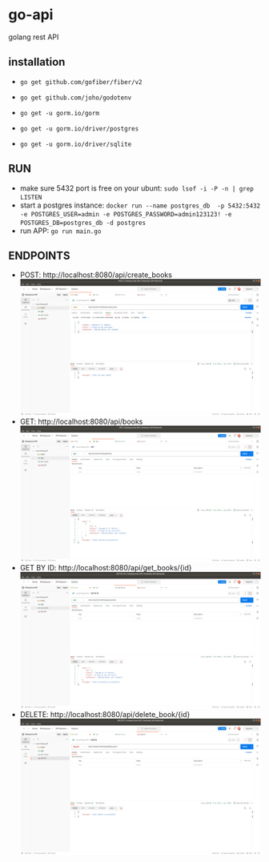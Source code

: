 # go-api
golang rest API

## installation

- `go get github.com/gofiber/fiber/v2`

- `go get github.com/joho/godotenv`
- `go get -u gorm.io/gorm`
- `go get -u gorm.io/driver/postgres`
- `go get -u gorm.io/driver/sqlite`


## RUN
- make sure 5432 port is free on your ubunt: `sudo lsof -i -P -n | grep LISTEN`
- start a postgres instance: `docker run --name postgres_db  -p 5432:5432 -e POSTGRES_USER=admin -e POSTGRES_PASSWORD=admin123123! -e POSTGRES_DB=postgres_db -d postgres` 
- run APP: `go run main.go`


## ENDPOINTS

- POST: http://localhost:8080/api/create_books
![POST!](images/post.png)
- GET: http://localhost:8080/api/books
![GET!](images/get.png)
- GET BY ID: http://localhost:8080/api/get_books/{id}
![GET BY ID!](images/get_by_id.png)
- DELETE: http://localhost:8080/api/delete_book/{id}
![DELETE!](images/delete.png)